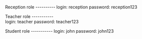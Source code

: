 Reception role ----------
  login: reception
	password: reception123


Teacher role -----------	
  login: teacher
	password: teacher123


Student role -----------
  login: john
	password: john123
